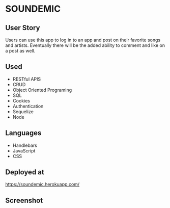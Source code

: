 # SOUNDEMIC

## User Story
Users can use this app to log in to an app and post on their favorite songs and artists. Eventually there will be the added ability to comment and like on a post as well.

## Used
- RESTful APIS 
- CRUD 
- Object Oriented Programing
- SQL
- Cookies
- Authentication
- Sequelize 
- Node

## Languages
- Handlebars
- JavaScript
- CSS

## Deployed at
https://soundemic.herokuapp.com/

## Screenshot
